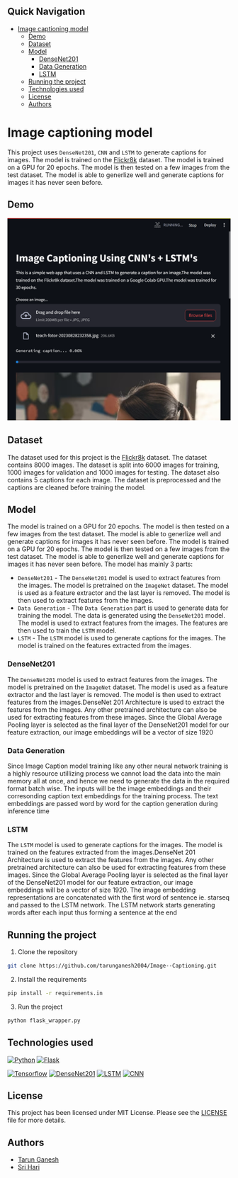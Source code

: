 Quick Navigation 
--- 
- [Image captioning model](#image-captioning-model)
  - [Demo](#demo)
  - [Dataset](#dataset)
  - [Model](#model)
    - [DenseNet201](#densenet201)
    - [Data Generation](#data-generation)
    - [LSTM](#lstm)
  - [Running the project](#running-the-project)
  - [Technologies used](#technologies-used)
  - [License](#license)
  - [Authors](#authors)

# Image captioning model 
This project uses `DenseNet201`, `CNN` and `LSTM` to generate captions for images. The model is trained on the [Flickr8k](https://www.kaggle.com/adityajn105/flickr8k) dataset. The model is trained on a GPU for 20 epochs. The model is then tested on a few images from the test dataset. The model is able to generlize well and generate captions for images it has never seen before.

## Demo 
![Screenshot](assets/screenshot.png)

## Dataset
The dataset used for this project is the [Flickr8k](https://www.kaggle.com/adityajn105/flickr8k) dataset. The dataset contains 8000 images. The dataset is split into 6000 images for training, 1000 images for validation and 1000 images for testing. The dataset also contains 5 captions for each image. The dataset is preprocessed and the captions are cleaned before training the model.

## Model
The model is trained on a GPU for 20 epochs. The model is then tested on a few images from the test dataset. The model is able to generlize well and generate captions for images it has never seen before. The model is trained on a GPU for 20 epochs. The model is then tested on a few images from the test dataset. The model is able to generlize well and generate captions for images it has never seen before. The model has mainly 3 parts:
- `DenseNet201` - The `DenseNet201` model is used to extract features from the images. The model is pretrained on the `ImageNet` dataset. The model is used as a feature extractor and the last layer is removed. The model is then used to extract features from the images.
- `Data Generation` - The `Data Generation` part is used to generate data for training the model. The data is generated using the `DenseNet201` model. The model is used to extract features from the images. The features are then used to train the `LSTM` model.
- `LSTM` - The `LSTM` model is used to generate captions for the images. The model is trained on the features extracted from the images.

### DenseNet201
The `DenseNet201` model is used to extract features from the images. The model is pretrained on the `ImageNet` dataset. The model is used as a feature extractor and the last layer is removed. The model is then used to extract features from the images.DenseNet 201 Architecture is used to extract the features from the images. Any other pretrained architecture can also be used for extracting features from these images. Since the Global Average Pooling layer is selected as the final layer of the DenseNet201 model for our feature extraction, our image embeddings will be a vector of size 1920

### Data Generation
Since Image Caption model training like any other neural network training is a highly resource utillizing process we cannot load the data into the main memory all at once, and hence we need to generate the data in the required format batch wise. The inputs will be the image embeddings and their corresonding caption text embeddings for the training process. The text embeddings are passed word by word for the caption generation during inference time

### LSTM
The `LSTM` model is used to generate captions for the images. The model is trained on the features extracted from the images.DenseNet 201 Architecture is used to extract the features from the images. Any other pretrained architecture can also be used for extracting features from these images. Since the Global Average Pooling layer is selected as the final layer of the DenseNet201 model for our feature extraction, our image embeddings will be a vector of size 1920. The image embedding representations are concatenated with the first word of sentence ie. starseq and passed to the LSTM network. The LSTM network starts generating words after each input thus forming a sentence at the end

## Running the project

1. Clone the repository
```bash 
git clone https://github.com/tarunganesh2004/Image--Captioning.git
```

2. Install the requirements
```bash
pip install -r requirements.in
```

3. Run the project
```bash
python flask_wrapper.py
```

## Technologies used
[![Python][python-shield]][python-url]
[![Flask](https://img.shields.io/badge/Flask-Web%20Framework-green?style=flat&logo=flask&logoColor=white)](https://flask.palletsprojects.com/)

[![Tensorflow][tensorflow-shield]][tensorflow-url]
[![DenseNet201][densenet201-shield]][densenet201-url]
[![LSTM][lstm-shield]][lstm-url]
[![CNN][cnn-shield]][cnn-url]

## License
This project has been licensed under MIT License. Please see the [LICENSE](LICENSE) file for more details.

## Authors
- [Tarun Ganesh](https://github.com/tarunganesh2004)
- [Sri Hari](https://github.com/gtbSrihari)


<!-- Markdown liks and Tags -->
[python-shield]: https://img.shields.io/badge/Python-3.8.5-blue?style=for-the-badge&logo=python
[python-url]: https://www.python.org/downloads/release/python-385/
[flask-shield]: https://img.shields.io/badge/Flask-Web%20Framework-green?style=flat&logo=flask&logoColor=white
[flask-url]: https://flask.palletsprojects.com/
[tensorflow-shield]: https://img.shields.io/badge/Tensorflow-2.5.0-blue?style=for-the-badge&logo=tensorflow
[tensorflow-url]: https://www.tensorflow.org/
[densenet201-shield]: https://img.shields.io/badge/DenseNet201-blue?style=for-the-badge&logo=tensorflow
[densenet201-url]: https://www.tensorflow.org/api_docs/python/tf/keras/applications/DenseNet201
[lstm-shield]: https://img.shields.io/badge/LSTM-blue?style=for-the-badge&logo=tensorflow
[lstm-url]: https://www.tensorflow.org/api_docs/python/tf/keras/layers/LSTM
[cnn-shield]: https://img.shields.io/badge/CNN-blue?style=for-the-badge&logo=tensorflow
[cnn-url]: https://www.tensorflow.org/api_docs/python/tf/keras/layers/Conv2D

